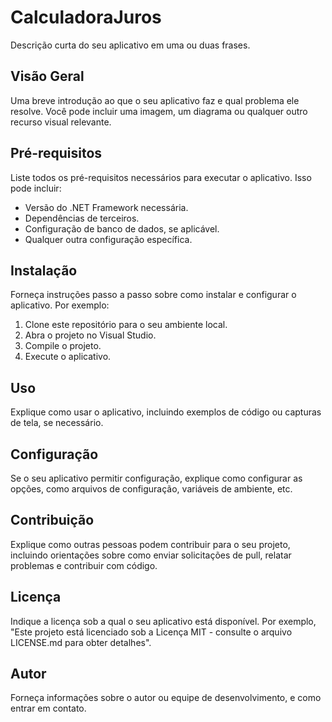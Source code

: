 # CalculadoraJuros

Descrição curta do seu aplicativo em uma ou duas frases.

## Visão Geral

Uma breve introdução ao que o seu aplicativo faz e qual problema ele resolve. Você pode incluir uma imagem, um diagrama ou qualquer outro recurso visual relevante.

## Pré-requisitos

Liste todos os pré-requisitos necessários para executar o aplicativo. Isso pode incluir:

- Versão do .NET Framework necessária.
- Dependências de terceiros.
- Configuração de banco de dados, se aplicável.
- Qualquer outra configuração específica.

## Instalação

Forneça instruções passo a passo sobre como instalar e configurar o aplicativo. Por exemplo:

1. Clone este repositório para o seu ambiente local.
2. Abra o projeto no Visual Studio.
3. Compile o projeto.
4. Execute o aplicativo.

## Uso

Explique como usar o aplicativo, incluindo exemplos de código ou capturas de tela, se necessário.

## Configuração

Se o seu aplicativo permitir configuração, explique como configurar as opções, como arquivos de configuração, variáveis de ambiente, etc.

## Contribuição

Explique como outras pessoas podem contribuir para o seu projeto, incluindo orientações sobre como enviar solicitações de pull, relatar problemas e contribuir com código.

## Licença

Indique a licença sob a qual o seu aplicativo está disponível. Por exemplo, "Este projeto está licenciado sob a Licença MIT - consulte o arquivo LICENSE.md para obter detalhes".

## Autor

Forneça informações sobre o autor ou equipe de desenvolvimento, e como entrar em contato.
